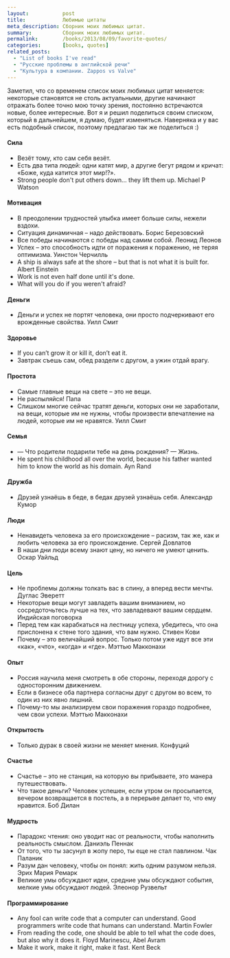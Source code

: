 ```yaml
---
layout:           post
title:            Любимые цитаты
meta_description: Сборник моих любимых цитат.
summary:          Сборник моих любимых цитат.
permalink:        /books/2013/08/09/favorite-quotes/
categories:       [books, quotes]
related_posts:
  - "List of books I've read"
  - "Русские проблемы в английской речи"
  - "Культура в компании. Zappos vs Valve"
---
```


Заметил, что со временем список моих любимых цитат меняется: некоторые становятся не столь актуальными, другие начинают отражать более точно мою точку зрения, постоянно встречаются новые, более интересные. Вот я и решил поделиться своим списком, который в дальнейшем, я думаю, будет изменяться. Наверняка и у вас есть подобный список, поэтому предлагаю так же поделиться :)

#### Сила

- Везёт тому, кто сам себя везёт.
- Есть два типа людей: одни катят мир, а другие бегут рядом и кричат: «Боже, куда катится этот мир!?».
- Strong people don't put others down... they lift them up. Michael P Watson

#### Мотивация

- В преодолении трудностей улыбка имеет больше силы, нежели вздохи.
- Ситуация динамичная – надо действовать. Борис Березовский
- Все победы начинаются с победы над самим собой. Леонид Леонов
- Успех – это способность идти от поражения к поражению, не теряя оптимизма. Уинстон Черчилль
- A ship is always safe at the shore – but that is not what it is built for. Albert Einstein
- Work is not even half done until it's done.
- What will you do if you weren't afraid?

#### Деньги

- Деньги и успех не портят человека, они просто подчеркивают его врожденные свойства. Уилл Смит

#### Здоровье

- If you can’t grow it or kill it, don’t eat it.
- Завтрак съешь сам, обед раздели с другом, а ужин отдай врагу.

#### Простота

- Самые главные вещи на свете – это не вещи.
- Не распыляйся! Папа
- Слишком многие сейчас тратят деньги, которых они не заработали, на вещи, которые им не нужны, чтобы произвести впечатление на людей, которые им не нравятся. Уилл Смит

#### Семья

- — Что родители подарили тебе на день рождения? — Жизнь.
- He spent his childhood all over the world, because his father wanted him to know the world as his domain. Ayn Rand

#### Дружба

- Друзей узнаёшь в беде, в бедах друзей узнаёшь себя. Александр Кумор

#### Люди

- Ненавидеть человека за его происхождение – расизм, так же, как и любить человека за его происхождение. Сергей Довлатов
- В наши дни люди всему знают цену, но ничего не умеют ценить. Оскар Уайльд

#### Цель

- Не проблемы должны толкать вас в спину, а вперед вести мечты. Дуглас Эверетт
- Некоторые вещи могут завладеть вашим вниманием, но сосредоточьтесь лучше на тех, что завладевают вашим сердцем. Индийская поговорка
- Перед тем как карабкаться на лестницу успеха, убедитесь, что она прислонена к стене того здания, что вам нужно. Стивен Кови
- Почему – это величайший вопрос. Только потом уже идут все эти «как», «что», «когда» и «где». Мэттью Макконахи

#### Опыт

- Россия научила меня смотреть в обе стороны, переходя дорогу с односторонним движением.
- Если в бизнесе оба партнера согласны друг с другом во всем, то один из них явно лишний.
- Почему-то мы анализируем свои поражения гораздо подробнее, чем свои успехи. Мэттью Макконахи

#### Открытость

- Только дурак в своей жизни не меняет мнения. Конфуций

#### Счастье

- Счастье – это не станция, на которую вы прибываете, это манера путешествовать.
- Что такое деньги? Человек успешен, если утром он просыпается, вечером возвращается в постель, а в перерыве делает то, что ему нравится. Боб Дилан

#### Мудрость

- Парадокс чтения: оно уводит нас от реальности, чтобы наполнить реальность смыслом. Даниэль Пеннак
- От того, что ты засунул в жопу перо, ты еще не стал павлином. Чак Паланик
- Разум дан человеку, чтобы он понял: жить одним разумом нельзя. Эрих Мария Ремарк
- Великие умы обсуждают идеи, средние умы обсуждают события, мелкие умы обсуждают людей. Элеонор Рузвельт

#### Программирование

- Any fool can write code that a computer can understand. Good programmers write code that humans can understand. Martin Fowler
- From reading the code, one should be able to tell what the code does, but also why it does it. Floyd Marinescu, Abel Avram
- Make it work, make it right, make it fast. Kent Beck
